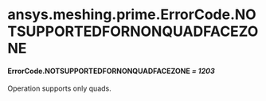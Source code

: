 <a id="ansys-meshing-prime-errorcode-notsupportedfornonquadfacezone"></a>

# ansys.meshing.prime.ErrorCode.NOTSUPPORTEDFORNONQUADFACEZONE

<a id="ansys.meshing.prime.ErrorCode.NOTSUPPORTEDFORNONQUADFACEZONE"></a>

#### ErrorCode.NOTSUPPORTEDFORNONQUADFACEZONE *= 1203*

Operation supports only quads.

<!-- !! processed by numpydoc !! -->
